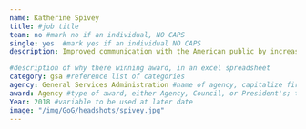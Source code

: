 ```yaml
---
name: Katherine Spivey
title: #job title
team: no #mark no if an individual, NO CAPS
single: yes  #mark yes if an individual NO CAPS
description: Improved communication with the American public by increasing awareness and usage of plain language throughout the federal government.

#description of why there winning award, in an excel spreadsheet
category: gsa #reference list of categories
agency: General Services Administration #name of agency, capitalize first letter of each name
award: Agency #type of award, either Agency, Council, or President's; this is case sensitive so make sure to match the options listed exactly. This section generates the format of the card
Year: 2018 #variable to be used at later date
image: "/img/GoG/headshots/spivey.jpg"
---
```

